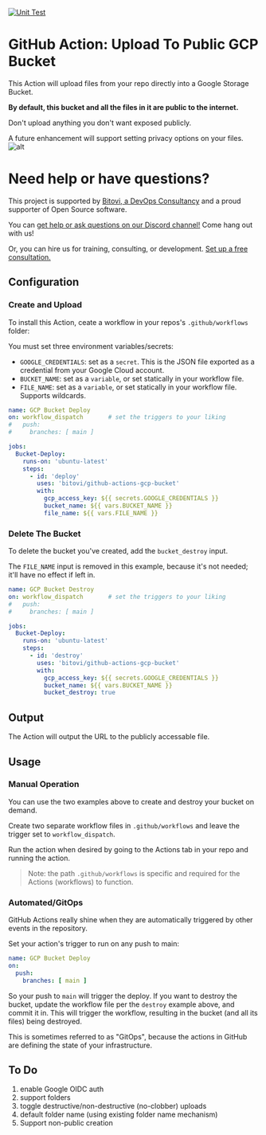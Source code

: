 [![Unit Test](https://github.com/bitovi/github-actions-gcp-bucket/actions/workflows/bats_test.yaml/badge.svg?branch=main)](https://github.com/bitovi/github-actions-gcp-bucket/actions/workflows/bats_test.yaml)

# GitHub Action: Upload To Public GCP Bucket

This Action will upload files from your repo directly into a Google Storage Bucket.

**By default, this bucket and all the files in it are public to the internet.**

Don't upload anything you don't want exposed publicly.

A future enhancement will support setting privacy options on your files.
![alt](https://bitovi-gha-pixel-tracker-deployment-main.bitovi-sandbox.com/pixel/ucQ8yrqvFpr4va86ngodT)
# Need help or have questions?

This project is supported by [Bitovi, a DevOps Consultancy](https://www.bitovi.com/devops-consulting) and a proud supporter of Open Source software.

You can [get help or ask questions on our Discord channel!](https://discord.gg/zAHn4JBVcX) Come hang out with us!

Or, you can hire us for training, consulting, or development. [Set up a free consultation.](https://www.bitovi.com/devops-consulting)

## Configuration

### Create and Upload

To install this Action, ceate a workflow in your repos's `.github/workflows` folder:

You must set three environment variables/secrets:

- `GOOGLE_CREDENTIALS`: set as a `secret`. This is the JSON file exported as a credential from your Google Cloud account.
- `BUCKET_NAME`: set as a `variable`, or set statically in your workflow file.
- `FILE_NAME`: set as a `variable`, or set statically in your workflow file. Supports wildcards.

```yaml
name: GCP Bucket Deploy
on: workflow_dispatch       # set the triggers to your liking
#   push:
#     branches: [ main ]

jobs:
  Bucket-Deploy:
    runs-on: 'ubuntu-latest'
    steps:
      - id: 'deploy'
        uses: 'bitovi/github-actions-gcp-bucket'
        with:
          gcp_access_key: ${{ secrets.GOOGLE_CREDENTIALS }}
          bucket_name: ${{ vars.BUCKET_NAME }}
          file_name: ${{ vars.FILE_NAME }}
```

### Delete The Bucket

To delete the bucket you've created, add the `bucket_destroy` input.

The `FILE_NAME` input is removed in this example, because it's not needed; it'll have no effect if left in.

```yaml
name: GCP Bucket Destroy
on: workflow_dispatch       # set the triggers to your liking
#   push:
#     branches: [ main ]

jobs:
  Bucket-Deploy:
    runs-on: 'ubuntu-latest'
    steps:
      - id: 'destroy'
        uses: 'bitovi/github-actions-gcp-bucket'
        with:
          gcp_access_key: ${{ secrets.GOOGLE_CREDENTIALS }}
          bucket_name: ${{ vars.BUCKET_NAME }}
          bucket_destroy: true
```

## Output

The Action will output the URL to the publicly accessable file.

## Usage

### Manual Operation

You can use the two examples above to create and destroy your bucket on demand.

Create two separate workflow files in `.github/workflows` and leave the trigger set to `workflow_dispatch`.

Run the action when desired by going to the Actions tab in your repo and running the action.

> Note: the path `.github/workflows` is specific and required for the Actions (workflows) to function.

### Automated/GitOps

GitHub Actions really shine when they are automatically triggered by other events in the repository.

Set your action's trigger to run on any push to main:

```yaml
name: GCP Bucket Deploy
on: 
  push:
    branches: [ main ]
```

So your push to `main` will trigger the deploy. If you want to destroy the bucket, update the workflow file per the `destroy` example above, and commit it in. This will trigger the workflow, resulting in the bucket (and all its files) being destroyed.

This is sometimes referred to as "GitOps", because the actions in GitHub are defining the state of your infrastructure.

## To Do

1. enable Google OIDC auth
1. support folders
1. toggle destructive/non-destructive (no-clobber) uploads
1. default folder name (using existing folder name mechanism)
1. Support non-public creation

<!-- markdownlint-disable-file MD041 -->
